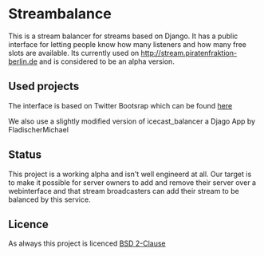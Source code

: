 # Streambalance

This is a stream balancer for streams based on Django. It has a public interface for letting people know how many listeners and how many free slots are available. Its currently used on http://stream.piratenfraktion-berlin.de and is considered to be an alpha version.

## Used projects

The interface is based on Twitter Bootsrap which can be found [here](http://twitter.github.com/bootstrap/) 

We also use a slightly modified version of icecast_balancer a Djago App by FladischerMichael

## Status

This project is a working alpha and isn't well engineerd at all. Our target is to make it possible for server owners to add and remove their server over a webinterface and that stream broadcasters can add their stream to be balanced by this service.

## Licence

As always this project is licenced [BSD 2-Clause](http://www.opensource.org/licenses/BSD-2-Clause)
